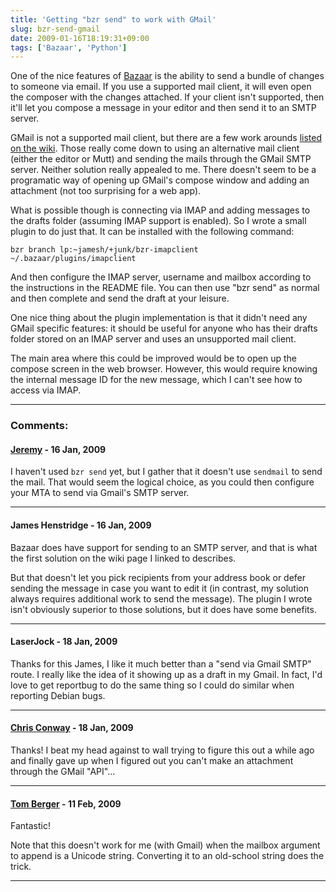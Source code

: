 ```yaml
---
title: 'Getting "bzr send" to work with GMail'
slug: bzr-send-gmail
date: 2009-01-16T18:19:31+09:00
tags: ['Bazaar', 'Python']
---
```


One of the nice features of [Bazaar](http://bazaar-vcs.org/) is the
ability to send a bundle of changes to someone via email. If you use a
supported mail client, it will even open the composer with the changes
attached. If your client isn\'t supported, then it\'ll let you compose
a message in your editor and then send it to an SMTP server.

GMail is not a supported mail client, but there are a few work arounds
[listed on the wiki](http://bazaar-vcs.org/BzrSendWithGmail). Those
really come down to using an alternative mail client (either the editor
or Mutt) and sending the mails through the GMail SMTP server. Neither
solution really appealed to me. There doesn\'t seem to be a programatic
way of opening up GMail\'s compose window and adding an attachment (not
too surprising for a web app).

What is possible though is connecting via IMAP and adding messages to
the drafts folder (assuming IMAP support is enabled). So I wrote a
small plugin to do just that. It can be installed with the following
command:

    bzr branch lp:~jamesh/+junk/bzr-imapclient ~/.bazaar/plugins/imapclient

And then configure the IMAP server, username and mailbox according to
the instructions in the README file. You can then use \"bzr send\" as
normal and then complete and send the draft at your leisure.

One nice thing about the plugin implementation is that it didn\'t need
any GMail specific features: it should be useful for anyone who has
their drafts folder stored on an IMAP server and uses an unsupported
mail client.

The main area where this could be improved would be to open up the
compose screen in the web browser. However, this would require knowing
the internal message ID for the new message, which I can\'t see how to
access via IMAP.

---
### Comments:
#### [Jeremy](http://jeremy.visser.name/) - <time datetime="2009-01-16 19:50:18">16 Jan, 2009</time>

I haven\'t used `bzr send` yet, but I gather that it doesn\'t use
`sendmail` to send the mail. That would seem the logical choice, as you
could then configure your MTA to send via Gmail\'s SMTP server.

---
#### James Henstridge - <time datetime="2009-01-16 20:59:20">16 Jan, 2009</time>

Bazaar does have support for sending to an SMTP server, and that is what
the first solution on the wiki page I linked to describes.

But that doesn\'t let you pick recipients from your address book or
defer sending the message in case you want to edit it (in contrast, my
solution always requires additional work to send the message). The
plugin I wrote isn\'t obviously superior to those solutions, but it does
have some benefits.

---
#### LaserJock - <time datetime="2009-01-18 01:53:48">18 Jan, 2009</time>

Thanks for this James, I like it much better than a \"send via Gmail
SMTP\" route. I really like the idea of it showing up as a draft in my
Gmail. In fact, I\'d love to get reportbug to do the same thing so I
could do similar when reporting Debian bugs.

---
#### [Chris Conway](http://procrastiblog.com/) - <time datetime="2009-01-18 02:35:48">18 Jan, 2009</time>

Thanks! I beat my head against to wall trying to figure this out a while
ago and finally gave up when I figured out you can\'t make an attachment
through the GMail \"API\"\...

---
#### [Tom Berger](http://intellectronica.net/) - <time datetime="2009-02-11 02:45:03">11 Feb, 2009</time>

Fantastic!

Note that this doesn\'t work for me (with Gmail) when the mailbox
argument to append is a Unicode string. Converting it to an old-school
string does the trick.

---
